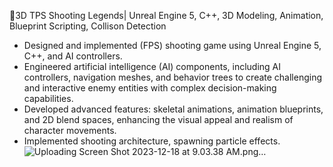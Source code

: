 🔗3D TPS Shooting Legends| Unreal Engine 5, C++, 3D Modeling, Animation, Blueprint Scripting, Collison Detection
- Designed and implemented (FPS) shooting game using Unreal Engine 5, C++, and AI controllers.
- Engineered artificial intelligence (AI) components, including AI controllers, navigation meshes, and behavior trees to create challenging and interactive enemy entities with complex decision-making capabilities.
- Developed advanced features: skeletal animations, animation blueprints, and 2D blend spaces, enhancing the visual appeal and realism of character movements.
- Implemented shooting architecture, spawning particle effects.
![Uploading Screen Shot 2023-12-18 at 9.03.38 AM.png…]()
